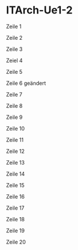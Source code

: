 # ITArch-Ue1-2
Zeile 1

Zeile 2 

Zeile 3

Zeiel 4

Zeile 5

Zeile 6 geändert

Zeile 7

Zeile 8

Zeile 9

Zeile 10

Zeile 11

Zeile 12

Zeile 13

Zeile 14

Zeile 15

Zeile 16

Zeile 17

Zeile 18

Zeile 19

Zeile 20

